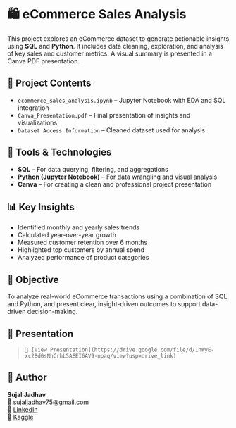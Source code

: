 # 🛍️ eCommerce Sales Analysis

This project explores an eCommerce dataset to generate actionable insights using **SQL** and **Python**. It includes data cleaning, exploration, and analysis of key sales and customer metrics. A visual summary is presented in a Canva PDF presentation.

## 📂 Project Contents

- `ecommerce_sales_analysis.ipynb` – Jupyter Notebook with EDA and SQL integration
- `Canva_Presentation.pdf` – Final presentation of insights and visualizations
- `Dataset Access Information` – Cleaned dataset used for analysis

## 🔧 Tools & Technologies

- **SQL** – For data querying, filtering, and aggregations
- **Python (Jupyter Notebook)** – For data wrangling and visual analysis
- **Canva** – For creating a clean and professional project presentation

## 📊 Key Insights

- Identified monthly and yearly sales trends
- Calculated year-over-year growth
- Measured customer retention over 6 months
- Highlighted top customers by annual spend
- Analyzed performance of product categories

## 🎯 Objective

To analyze real-world eCommerce transactions using a combination of SQL and Python, and present clear, insight-driven outcomes to support data-driven decision-making.

## 📄 Presentation

> `📎 [View Presentation](https://drive.google.com/file/d/1nWyE-xc2BdGsNhCrhL5AEEI6AV9-npaq/view?usp=drive_link)`

## 👤 Author

**Sujal Jadhav**  
📧 sujaljadhav75@gmail.com  
🔗 [LinkedIn](https://www.linkedin.com/in/sujal-jadhav2005/)  
🔗 [Kaggle](https://www.kaggle.com/sujal1708)
